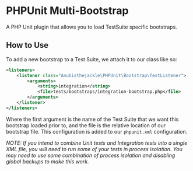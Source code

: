 # PHPUnit Multi-Bootstrap
A PHP Unit plugin that allows you to load TestSuite specific bootstraps.

## How to Use
To add a new bootstrap to a Test Suite, we attach it to our class like so:

```xml
<listeners>
    <listener class="Anubisthejackle\PHPUnit\Bootstrap\TestListener">
        <arguments>
            <string>integration</string>
            <file>tests/bootstraps/integration-bootstrap.php</file>
        </arguments>
    </listener>
</listeners>
```

Where the first argument is the name of the Test Suite that we want this bootstrap loaded prior to, and the file is the relative location of our bootstrap file. This configuration is added to our `phpunit.xml` configuration.

*NOTE: If you intend to combine Unit tests and Integration tests into a single XML file, you will need to run some of your tests in process isolation. You may need to use some combination of process isolation and disabling global backups to make this work.*